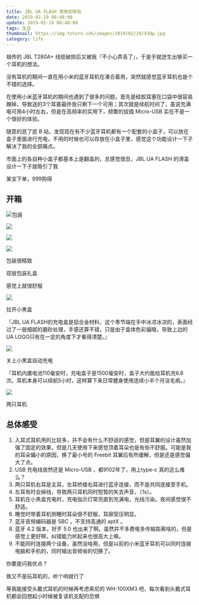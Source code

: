 ```yaml
---
title: JBL UA FLASH 使用初体验
date: 2019-02-19 08:48:00
update: 2019-02-19 08:48:00
tags: 生活
thumbnail: https://img.totoro.ink/images/2019/02/19/43Qp.jpg
category: life
---
```


祖传的 JBL T280A+ 线缆破损后又被我『不小心弄丢了』，于是乎就迸生出够买一个耳机的想法。

没有耳机的期间一直在用小米的蓝牙耳机在凑合着用，突然就感觉蓝牙耳机也是个不错的选择。

在使用小米蓝牙耳机的期间也遇到了很多的问题，首先是硅胶耳塞在口袋中很容易蹭掉，导致送的3个耳塞最终我只剩下一个可用；其次就是续航时间了，虽说充满电可用4小时左右，但是在高频率的实用下，频繁的拔插 Micro-USB 实在不是一个很好的体验。

随意的逛了逛 B 站，发现现在有不少蓝牙耳机都有一个配套的小盒子，可以放在盒子里面进行充电，不用的时候也可以存放在小盒子里，感觉这个功能设计一下子解决了我的全部痛点。

<!--more-->

市面上的各自种小盒子都基本上是翻盖的，总感觉很丑，JBL UA FLASH 的滑盖设计一下子就吸引了我

某宝下单，999购得

## 开箱

![包装](https://img.totoro.ink/images/2019/02/19/4BLh.md.jpg)

![](https://img.totoro.ink/images/2019/02/19/4Gji.md.jpg)

![](https://img.totoro.ink/images/2019/02/19/4E6K.md.jpg)

![](https://img.totoro.ink/images/2019/02/19/4hGS.md.jpg)

包装很精致

双层包装礼盒

感觉上就很舒服

![](https://img.totoro.ink/images/2019/02/19/4oan.md.jpg)

拉开小黑盒

『JBL UA FLASH的充电盒是铝合金材料，这个季节端在手中冰凉冰凉的，表面经过了一层细腻的磨砂处理，手感还算不错，只是由于盒体色彩偏暗，导致上边的UA LOGO只有在一定的角度下才看得清楚。』

![](https://img.totoro.ink/images/2019/02/19/4POE.md.jpg)

关上小黑盒自动充电

『耳机内置电池110毫安时，充电盒子是1500毫安时，盒子大约能给耳机充6.8次。耳机本身可以续航5小时，这样算下来日常健身使用连续小半个月没毛病。』

![](https://img.totoro.ink/images/2019/02/19/43Qp.jpg)

两只耳机

## 总体感受

1. 入耳式耳机用的比较多，并不会有什么不舒适的感觉，但是耳翼的设计虽然加强了固定的效果，但是几天使用下来感觉顶着耳朵也是有些不舒服。可能是我的耳朵偏小的原因，换了最小号的 Freebit 耳翼后有所缓解，但是还是感觉偏大了点。
2. USB 充电线居然还是 Micro-USB ，都9102年了，用上type-c 真的这么难么？
3. 两只耳机右耳是主耳，左耳桥接右耳进行蓝牙连接，而不是共同连接至手机。
4. 左耳有时会掉线，导致两只耳机同时短暂的失去声音，（1s）。
5. 耳机在小黑盒充电时，充电指示灯常亮直到充满电，光线污染。夜间感觉很不舒适。
6. 睡觉时带着耳机侧睡时耳朵很不舒服，耳廓受压明显。
7. 蓝牙音频编码器是  SBC ，不支持高通的 aptX 。
8. 蓝牙 4.2 版本，好歹 5.0 也出来了啊。虽然并不多费电多传输距离啥的，但是感觉上更好啊，纠错能力听起来也很高大上嘛。
9. 不能同时连接两个设备，虽然没啥用，但是以前的小米蓝牙耳机可以同时连接电脑和手机的，同时输出音频省的切换了。

你要是问我优点？

我又不是玩耳机的，听个响就行了

等我能接受头戴式耳机的时候再考虑索尼的 WH-100XM3 吧，每次看到头戴式耳机都会回想起小时候被复读机支配的恐惧



